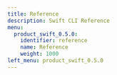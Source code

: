 ```yaml
---
title: Reference
description: Swift CLI Reference
menu:
  product_swift_0.5.0:
    identifier: reference
    name: Reference
    weight: 1000
left_menu: product_swift_0.5.0
---
```

